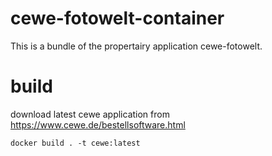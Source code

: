 # cewe-fotowelt-container
This is a bundle of the propertairy application cewe-fotowelt.



# build
download latest cewe application from https://www.cewe.de/bestellsoftware.html

```
docker build . -t cewe:latest
```
